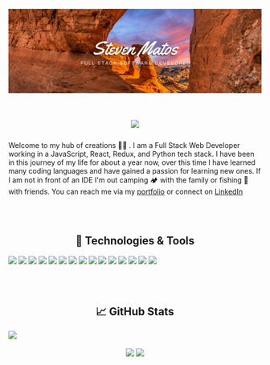 <p align="center">
  <a href="https://stevenmportfolio.com/" target="_blank">
    <img src="https://github.com/Steven-matos/Steven-matos/blob/master/assets/compressedBanner.png" alt="Banner for Steven Matos Github" />
  </a>
</p>

<h1 align="center"><img src="https://media.giphy.com/media/Nx0rz3jtxtEre/giphy.gif" width="500px" /> </h1>
<p> Welcome to my hub of creations 👋🏽 . I am a Full Stack Web Developer working in a JavaScript, React, Redux, and Python tech stack. I have been in this journey of my life for about a year now, over this time I have learned many coding languages and have gained a passion for learning new ones. If I am not in front of an IDE I'm out camping 🏕  with the family or fishing 🐠  with friends. You can reach me via my <a href="https://stevenmportfolio.com/">portfolio</a> or connect on <a href="https://www.linkedin.com/in/matossteven/">LinkedIn</a></p>

<br/>
<br/>

<h2 align="center">🔧 Technologies & Tools</h2>

![](https://img.shields.io/badge/OS-Linux-informational?style=flat&logo=linux&logoColor=white&color=2bbc8a)
![](https://img.shields.io/badge/OS-MacOS-informational?style=flat&logo=apple&logoColor=white&color=2bbc8a)
![](https://img.shields.io/badge/OS-Windows-informational?style=flat&logo=windows&logoColor=white&color=2bbc8a)
![](https://img.shields.io/badge/Style-CSS-informational?style=flat&logo=css3&logoColor=white&color=2bbc8a)
![](https://img.shields.io/badge/Style-SASS-informational?style=flat&logo=sass&logoColor=white&color=2bbc8a)
![](https://img.shields.io/badge/Code-HTML5-informational?style=flat&logo=html5&logoColor=white&color=2bbc8a)
![](https://img.shields.io/badge/Code-JavaScript-informational?style=flat&logo=javascript&logoColor=white&color=2bbc8a)
![](https://img.shields.io/badge/Code-React-informational?style=flat&logo=react&logoColor=white&color=2bbc8a)
![](https://img.shields.io/badge/Code-Node-informational?style=flat&logo=node.js&logoColor=white&color=2bbc8a)
![](https://img.shields.io/badge/Code-Python-informational?style=flat&logo=python&logoColor=white&color=2bbc8a)
![](https://img.shields.io/badge/Code-Java-informational?style=flat&logo=java&logoColor=white&color=2bbc8a)
![](https://img.shields.io/badge/Tools-PostgreSQL-informational?style=flat&logo=postgresql&logoColor=white&color=2bbc8a)
![](https://img.shields.io/badge/Tools-SQLite3-informational?style=flat&logo=sqlite&logoColor=white&color=2bbc8a)
![](https://img.shields.io/badge/Editor-VS_Code-informational?style=flat&logo=visual-studio-code&logoColor=white&color=2bbc8a)
![](https://img.shields.io/badge/Editor-IntelliJ_IDEA-informational?style=flat&logo=intellij-idea&logoColor=white&color=2bbc8a)

<br/>
<br/>

<h2 align="center">📈 GitHub Stats</h2>

![](https://komarev.com/ghpvc/?username=steven-matos)

<p align="center"><img align="center" src="https://github-readme-stats-git-master.stevenmatos.vercel.app/api/?username=Steven-matos&count_private=true&hide=stars&show_icons=true&bg_color=30,e96443,904e95&title_color=000&text_color=000" />  <img align="center" src="https://github-readme-stats-git-master.stevenmatos.vercel.app/api/top-langs/?username=Steven-matos&layout=compact&bg_color=30,e96443,904e95&title_color=000&text_color=000" /></p>
